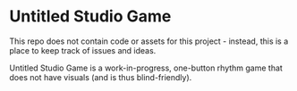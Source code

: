# Untitled Studio Game
This repo does not contain code or assets for this project - instead, this is a place to keep track of issues and ideas.

Untitled Studio Game is a work-in-progress, one-button rhythm game that does not have visuals (and is thus blind-friendly).
